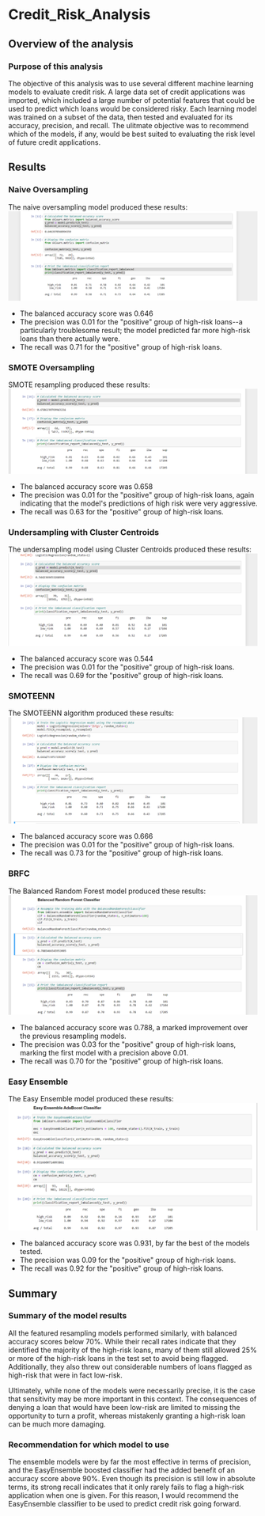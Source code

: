 # Credit_Risk_Analysis

## Overview of the analysis
### Purpose of this analysis
The objective of this analysis was to use several different machine learning models to evaluate credit risk. A large data set of credit applications was imported, which included a large number of potential features that could be used to predict which loans would be considered risky. Each learning model was trained on a subset of the data, then tested and evaluated for its accuracy, precision, and recall. The ulitmate objective was to recommend which of the models, if any, would be best suited to evaluating the risk level of future credit applications.


## Results
### Naive Oversampling
The naive oversampling model produced these results:
![](Images/naive_oversamp_output.png)

- The balanced accuracy score was 0.646
- The precision was 0.01 for the "positive" group of high-risk loans--a particularly troublesome result; the model predicted far more high-risk loans than there actually were.
- The recall was 0.71 for the "positive" group of high-risk loans.

### SMOTE Oversampling
SMOTE resampling produced these results:
![](Images/SMOTE_oversamp_output.png)

- The balanced accuracy score was 0.658
- The precision was 0.01 for the "positive" group of high-risk loans, again indicating that the model's predictions of high risk were very aggressive.
- The recall was 0.63 for the "positive" group of high-risk loans.

### Undersampling with Cluster Centroids
The undersampling model using Cluster Centroids produced these results:
![](Images/undersamp_output.png)

- The balanced accuracy score was 0.544
- The precision was 0.01 for the "positive" group of high-risk loans.
- The recall was 0.69 for the "positive" group of high-risk loans.


### SMOTEENN
The SMOTEENN algorithm produced these results:
![](Images/SMOTEENN_output.png)


- The balanced accuracy score was 0.666
- The precision was 0.01 for the "positive" group of high-risk loans.
- The recall was 0.73 for the "positive" group of high-risk loans.


### BRFC
The Balanced Random Forest model produced these results:
![](Images/BRFC_output.png)
- The balanced accuracy score was 0.788, a marked improvement over the previous resampling models.
- The precision was 0.03 for the "positive" group of high-risk loans, marking the first model with a precision above 0.01.
- The recall was 0.70 for the "positive" group of high-risk loans.

### Easy Ensemble
The Easy Ensemble model produced these results:
![](Images/Easy_ens_output.png)
- The balanced accuracy score was 0.931, by far the best of the models tested.
- The precision was 0.09 for the "positive" group of high-risk loans.
- The recall was 0.92 for the "positive" group of high-risk loans.

## Summary

### Summary of the model results
All the featured resampling models performed similarly, with balanced accuracy scores below 70%. While their recall rates indicate that they identified the majority of the high-risk loans, many of them still allowed 25% or more of the high-risk loans in the test set to avoid being flagged. Additionally, they also threw out considerable numbers of loans flagged as high-risk that were in fact low-risk.

Ultimately, while none of the models were necessarily precise, it is the case that sensitivity may be more important in this context. The consequences of denying a loan that would have been low-risk are limited to missing the opportunity to turn a profit, whereas mistakenly granting a high-risk loan can be much more damaging. 

### Recommendation for which model to use
The ensemble models were by far the most effective in terms of precision, and the EasyEnsemble boosted classifier had the added benefit of an accuracy score above 90%. Even though its precision is still low in absolute terms, its strong recall indicates that it only rarely fails to flag a high-risk application when one is given. For this reason, I would recommend the EasyEnsemble classifier to be used to predict credit risk going forward.

